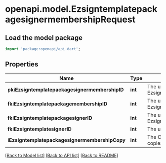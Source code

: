# openapi.model.EzsigntemplatepackagesignermembershipRequest

## Load the model package
```dart
import 'package:openapi/api.dart';
```

## Properties
Name | Type | Description | Notes
------------ | ------------- | ------------- | -------------
**pkiEzsigntemplatepackagesignermembershipID** | **int** | The unique ID of the Ezsigntemplatepackagesignermembership | [optional] 
**fkiEzsigntemplatepackagemembershipID** | **int** | The unique ID of the Ezsigntemplatepackagemembership | 
**fkiEzsigntemplatepackagesignerID** | **int** | The unique ID of the Ezsigntemplatepackagesigner | 
**fkiEzsigntemplatesignerID** | **int** | The unique ID of the Ezsigntemplatesigner | 
**iEzsigntemplatepackagesignermembershipCopy** | **int** | The Copy number in case of multiple copies. | [optional] 

[[Back to Model list]](../README.md#documentation-for-models) [[Back to API list]](../README.md#documentation-for-api-endpoints) [[Back to README]](../README.md)


